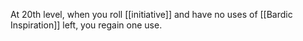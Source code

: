At 20th level, when you roll [[initiative]] and have no uses of [[Bardic Inspiration]] left, you regain one use.